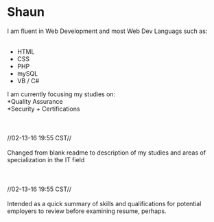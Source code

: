 # Shaun
I am fluent in Web Development and most Web Dev Languags such as:<br></br>
* HTML
* CSS
* PHP
* mySQL
* VB / C#

I am currently focusing my studies on:</br>
*Quality Assurance</br>
*Security + Certifications<br><br></br></br>
//02-13-16 19:55 CST//<br></br>
Changed from blank readme to description of my studies and areas of specialization in the IT field <br><br></br></br>
//02-13-16 19:55 CST//<br></br>
Intended as a quick summary of skills and qualifications for potential employers to review before examining resume, perhaps.<br><br></br></br>
